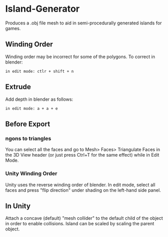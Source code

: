 # Island-Generator
Produces a .obj file mesh to aid in semi-procedurally generated islands for games.

## Winding Order
Winding order may be incorrect for some of the polygons. To correct in blender:
```
in edit mode: ctlr + shift + n
```

## Extrude
Add depth in blender as follows:
```
in edit mode: a + a + e
```

## Before Export 
### ngons to triangles
You can select all the faces and go to Mesh> Faces> Triangulate Faces in the 3D View header (or just press Ctrl+T for the same effect) while in Edit Mode.

### Unity Winding Order
Unity uses the reverse winding order of blender. In edit mode, select all faces and press "flip direction" under shading on the left-hand side panel.

## In Unity
Attach a concave (default) "mesh collider" to the default child of the object in order to enable collisions.
Island can be scaled by scaling the parent object.
